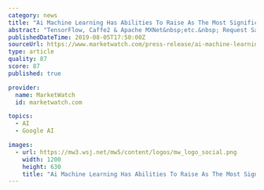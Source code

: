 ```yaml
---
category: news
title: "Ai Machine Learning Has Abilities To Raise As The Most Significant Market Worldwide | BAIDU, SOUNDHOUND, ZEBRA MEDICAL VISION, PRISMA"
abstract: "TensorFlow, Caffe2 & Apache MXNet&nbsp;etc.&nbsp; Request Sample of Ai Machine Learning Market Insights 2019, Global and Chinese Analysis and Forecast to 2024 @:&nbsp;https://www.htfmarketreport.com/sample-report/2075467-ai-machine-learning-market-1 This ..."
publishedDateTime: 2019-08-05T17:50:00Z
sourceUrl: https://www.marketwatch.com/press-release/ai-machine-learning-has-abilities-to-raise-as-the-most-significant-market-worldwide-baidu-soundhound-zebra-medical-vision-prisma-2019-08-05
type: article
quality: 87
score: 87
published: true

provider:
  name: MarketWatch
  id: marketwatch.com

topics:
  - AI
  - Google AI

images:
  - url: https://mw3.wsj.net/mw5/content/logos/mw_logo_social.png
    width: 1200
    height: 630
    title: "Ai Machine Learning Has Abilities To Raise As The Most Significant Market Worldwide | BAIDU, SOUNDHOUND, ZEBRA MEDICAL VISION, PRISMA"
---
```

